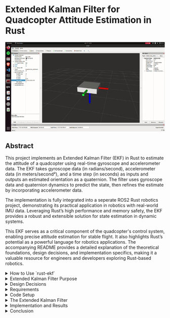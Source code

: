 ﻿# Extended Kalman Filter for Quadcopter Attitude Estimation in Rust

![Quaternion EKF RVIZ2 Demonstration](images/ekf_quat_rviz2_demo.gif)

## Abstract

This project implements an Extended Kalman Filter (EKF) in Rust to estimate the attitude of a quadcopter using real-time gyroscope and accelerometer data. The EKF takes gyroscope data (in radians/second), accelerometer data (in meters/second²), and a time step (in seconds) as inputs and outputs an estimated orientation as a quaternion. The filter uses gyroscope data and quaternion dynamics to predict the state, then refines the estimate by incorporating accelerometer data.

The implementation is fully integrated into a seperate ROS2 Rust robotics project, demonstrating its practical application in robotics with real-world IMU data. Leveraging Rust’s high performance and memory safety, the EKF provides a robust and extensible solution for state estimation in dynamic systems.

This EKF serves as a critical component of the quadcopter's control system, enabling precise attitude estimation for stable flight. It also highlights Rust’s potential as a powerful language for robotics applications. The accompanying README provides a detailed explanation of the theoretical foundations, design decisions, and implementation specifics, making it a valuable resource for engineers and developers exploring Rust-based robotics.

<details>
<summary>How to Use `rust-ekf`</summary>

## How to Use `rust-ekf`

The `rust-ekf` library can be used in your Rust projects to implement an Extended Kalman Filter for state estimation. Follow the steps below to integrate it into your project.

### Adding `rust-ekf` as a Dependency

You can include `rust-ekf` as a dependency in your `Cargo.toml` by referencing the GitHub repository. Add the following lines to your `Cargo.toml`:

	[dependencies]
	rust-ekf = { git = "https://github.com/OrlandoQuintana/rust-ekf" }
This tells Cargo to pull the library directly from the GitHub repository and use it in your project.

----------

### Importing `rust-ekf` into Your Code

To use the library in your Rust code, import the `EKF` struct at the top of your file. 

Example:

	use rust_ekf::EKF;

This makes the `EKF` struct available for use in your code.

----------

### Using the `rust-ekf` Code Locally

If you prefer to clone the `rust-ekf` repository and use it as a local dependency, follow these steps:

1.  Clone the repository to your local machine:

		git clone https://github.com/OrlandoQuintana/rust-ekf.git
2. Place the cloned repository in a desired location on your computer.
3. Add the local path to your `Cargo.toml` dependencies:

		[dependencies]
		rust-ekf = { path = "../path/to/rust-ekf" }
	Replace `../path/to/rust-ekf` with the actual relative path to the `rust-ekf` folder.

### Example Usage in Your Code

Here’s an example of how you might use the `rust-ekf` library:
		
	use rust_ekf::EKF;

	fn main() {
	    // Create a new EKF instance
	    let mut ekf = EKF::new();

	    // Example gyroscope data (roll rate, pitch rate, yaw rate in rad/s)
	    let gyro_data = [0.01, -0.02, 0.03];
        let dt = 0.005; 

	    // Prediction phase
	    ekf.predict(gyro_data, dt);

	    // Example accelerometer data (x, y, z acceleration in m/s^2)
	    let accel_data = [0.0, 9.81, 0.0];

	    // Update phase
	    ekf.update(accel_data);

	    // Get the updated state vector
	    let state = ekf.get_state();
	    println!("Updated State Vector: {:?}", state);
	}

</details>

<details>
<summary>Extended Kalman Filter Purpose</summary>

## Extended Kalman Filter Purpose



Accurate attitude estimation is critical for quadcopter control, requiring sensor fusion due to the strengths and limitations of individual sensors:

-   **Gyroscope**: Measures angular velocity with high precision over short periods. However, it is prone to drift over time due to the absence of a stable reference like gravity, causing accumulated errors in measurements.
    
-   **Accelerometer**: Measures linear acceleration, including the constant effect of gravity, making it an excellent long-term reference for orientation. However, accelerometers are highly sensitive to high-frequency vibrations and rapid movements, making their short-term measurements noisy and unreliable.
    

By combining these sensors, we can achieve robust short-term and long-term attitude estimates:

-   The gyroscope serves as the primary sensor for the prediction phase of the EKF, offering accurate short-term dynamics.
-   The accelerometer provides long-term stability during the update phase, correcting the gyroscope's drift by referencing gravity.

This complementary fusion leverages the strengths of both sensors to produce a more reliable and accurate estimation of the quadcopter's attitude.

</details>


<details>
<summary>Design Decisions</summary>

## Design Decisions

This section outlines the key design decisions made during the implementation of the Extended Kalman Filter (EKF) for quadcopter attitude estimation and provides justifications for each choice.

----------

### 1. Quaternion Estimaton vs. Euler Estimation

Aircraft attitude is often described using Euler angles (roll, pitch, and yaw). Euler angles are intuitive and easy to understand because they provide a 3D representation of the aircraft's orientation in space. However, they come with significant drawbacks that make them less suitable for real-time attitude estimation in dynamic systems like quadcopters. These drawbacks include:

1.  **Gimbal Lock**: A mathematical singularity that occurs when one of the Euler angles reaches ±90° (e.g., pitch = 90°). In this state, the system loses one degree of freedom, making it impossible to represent certain orientations. This can lead to numerical instability and unpredictable behavior in control systems.
2.  **Angle Wrapping**: Euler angles are cyclic, meaning they wrap around at ±180° or 360°. This creates discontinuities that require manual handling, such as unwrapping angles, which complicates algorithms and introduces potential errors.
3.  **Computational Complexity**: Combining multiple rotations using Euler angles requires trigonometric functions (e.g., sine and cosine), which are computationally expensive and can lead to performance bottlenecks in real-time systems.

To address these issues, this EKF implementation uses quaternions for attitude estimation. Quaternions are a four-dimensional representation of orientation made up of a scalar `w` and a vector `[x, y, z]`. These values together form a quaternion, which can be written as `q = w + xi + yj + zk`. Quaternions  offers several advantages including:

1. **No Gimbal Lock**: Quaternions avoid singularities entirely, ensuring smooth and continuous representation of all possible orientations.
2. **No Angle Wrapping**: Quaternions do not suffer from cyclic discontinuities, eliminating the need for angle unwrapping and simplifying algorithms.
3. **Computational Efficiency**: Quaternion operations (e.g. multiplication, interpolation) are computationally efficient and avoid the need for trigonometric functions, making them ideal for real-time systems.
4. **Robustness**: Quaternions provide a more stable and numerically robust representation of orientation, especially in dynamic systems like quadcopters where rapid changes in attitude are common.

By using quaternions, this Extended Kalman Filter (EKF) implementation achieves smoother and more reliable attitude estimation, making it well-suited for real-world robotics applications like quadcopter control.


### 2. Expanded State Vector

Many aircraft attitude estimations using EKF, like the one found in _Small Unmanned Aircraft: Theory and Practice_ by Randall W. Beard and Timothy W. McLain (a key inspiration for this project) include only **roll and pitch Euler angles** in their state vectors. This is because only roll and pitch can be both predicted (using gyroscope data) and updated (using accelerometer data). Yaw, however, cannot be updated by accelerometer data, as it is independent of gravity.

This EKF implementation takes a more comprehensive approach by:

1. **Using Quaternions Instead of Euler Angles**: The state vector includes a full quaternion (`w, x, y, z`) for orientation estimation, avoiding the limitations of Euler angles.
2. **Including Yaw Estimation**: Despite not having a sensor (e.g., magnetometer or GPS) to update yaw directly, the state vector includes a yaw-like estimate as part of the quaternion. This allows for a complete 3D orientation representation and supports future integration of yaw-correcting sensors.
3. **Adding Angular Rates**: The state vector also includes roll, pitch, and yaw rates, enabling more robust and consistent attitude estimation.

The full state vector is defined as: 

-   **w**: The real part of the quaternion
-   **x**: The coefficient of the `i` component.
-   **y**: The coefficient of the `j` component.
-   **z**: The coefficient of the `k` component.
-   **Roll Rate**: Angular velocity around the x-axis.
-   **Pitch Rate**: Angular velocity around the y-axis.
-   **Yaw Rate**: Angular velocity around the z-axis.

This expanded state vector provides a more comprehensive attitude estimation, making it adaptable to more complex systems and future sensor integrations.

----------

#### **Yaw Angle**

-   **Why it's critical**: Yaw is essential for flight control and navigation, as it determines the quadcopter's heading..
-   **Challenges with yaw**: Unlike roll and pitch, yaw is independent of gravity (rotation around the z-axis does not relate to the gravitational force). This makes it impossible to use accelerometer data to correct for drift in yaw estimation.
-   **Current approach**: Yaw estimation is included in the prediction phase of the EKF but excluded from the update phase since no yaw-correcting sensor (e.g., magnetometer, GPS, or vision) is currently used.
-   **Future considerations**: This design supports future expansion when sensors like GPS or a vision system are introduced, enabling yaw correction. So even though yaw is excluded from the update phase of this EKF, it remains in the model to provide an initial prediction and act as a placeholder for other sensor data to perform the update in the future.

----------

#### **Roll, Pitch, and Yaw Rates**

Many EKF implementations exclude angular rates from the state vector, assuming the use of high-quality, pre-filtered sensor data. However, this implementation includes roll, pitch, and yaw rates for the following reasons:

-   **Handling noisy gyro data**: The EKF inherently filters noise via the process noise covariance matrix (Q), making it a robust option for filtering angular rates.
-   **Consistency across the system**: Gyro data is a key input for downstream cascaded PID controllers in the quadcopter's flight system. Including angular rates in the EKF ensures consistency between the estimated attitude and the rates used for control, avoiding potential discrepancies from separate filtering methods.
-   **Drift correction**: Unlike standalone filters (e.g., low-pass filters), the EKF can correct for gyro drift, ensuring long-term accuracy in angular rate estimation.


----------

#### **Angular Accelerations**

The EKf **does not** include angular accelerations (accelerometer data) in the state vector because:

-   **Computational Complexity**: Adding three more states to the state vector would introduce excessive computational complexity, reducing real-time performance.
-   **Downstream Role of Accelerometer Data**: Accelerometer data does not play as critical a role downstream as gyroscope data. It is not directly tied to the attitude estimate used in the PID controller.
-   **Pre-filtering**: Accelerometer data is noisy and sensitive to vibrations, but it can be adequately filtered outside of the EKF using a low-pass Butterworth filter. Unlike gyroscope data, accelerometer data does not suffer from drift over time, making external filtering sufficient.

----------

### 3. Programming Language: Rust

The decision to implement the EKF in Rust is driven by several factors:

-   **Performance and safety**: Rust provides high performance comparable to C++ while ensuring memory safety.
-   **Adoption in robotics**: Rust is increasingly used in robotics and embedded systems due to its modern features and ecosystem.
-   **Limited Rust EKF resources**: By creating a well-documented EKF implementation, this project contributes to the growing Rust robotics community, offering a reusable, open-source solution.

----------

### 4. Modularity and Expandability

The EKF implementation has been designed with modularity and future expandability in mind:

-   **Modularity**: Key matrices (state vector, covariance matrix, Q, and R) are defined in the EKF struct and initialized at creation, making the implementation easy to extend.
-   **Expandability**: The design anticipates adding more sensors (e.g., GPS, vision) to improve yaw correction and overall attitude estimation accuracy.

</details>

<details>
<summary>Requirements</summary>
----------

### Technical Requirements

1.  **Rust Installation**  
    Rust must be installed on your computer. Follow the official Rust installation guide.
    
2.  **IMU Data**
    
    -   **Units**:
        -   Gyroscope data must be in **rad/s** for all three axes (roll, pitch, yaw).
        -   Accelerometer data must be in **m/s²** for all three axes.
    -   **Orientation**:  
        Ensure your IMU data is oriented according to the **standard EKF frame of reference**:
        -   x: Positive in the north direction.
        -   y: Positive in the east direction.
        -   z: Positive in the down direction.
    -   **Unit Conversion**:  
        Most IMU sensors output raw data that needs to be converted to the required units. Ensure proper scaling and calibration are applied to get consistent measurements in rad/s and m/s².
3.  **Orientation Visualization**  
    The expected orientation for IMU data in an EKF can be seen in the image below:  
    _![Expected IMU orientation for EKF](images/ekf_imu_orientation.jpeg)
    
4.  **Non-Standard IMU Orientation**  
    If your IMU orientation differs from the standard EKF frame, you must adjust your data to match.
    
    -   Example: For my application, I used an **ICM-20948 IMU**, which has a non-standard orientation:
        -   y: Positive in the north direction.
        -   x: Positive in the east direction.
        -   z: Positive in the up direction.
    -   Correction applied:
        -   Flip x and y data.
        -   Multiply z data by −1.
    
    A visualization of the ICM-20948 IMU orientation is shown below:  
    _![ICM-20948 IMU Orientation](images/icm20948_orientation.jpeg)
    

----------

### Practical Requirements

1.  **System Modeling**  
    The EKF estimates a system's state by combining:
    
    -   **Measurement Data**: Obtained from sensors such as gyroscopes and accelerometers.
    -   **Kinematic and Dynamic Models**: Mathematically describe the motion and forces acting on the system.
2.  **Understanding Your System**  
    To apply an EKF to your specific system:
    
    -   You must derive the **dynamic model** and **measurement model** for your system.
    -   Partial derivatives (Jacobians) of these models with respect to the state vector components must be calculated.
    -   This requires a solid understanding of your system's physics and kinematics.
3.  **EKF-Specific Models in This Implementation**
    
    -   **Dynamic Model, Measurement Model, Dynamic Jacobians, and Measurement Jacobians**:
        -   Derived from the book _"Small Unmanned Aircraft: Theory and Practice"_ by Randall W. Beard and Timothy W. McLain.
        -   Modified to use quaternion estimation and fit the expanded state vector used in this EKF for quadcopter attitude estimation.
    -   These models are discussed in further detail later in this document.
4.  **General Applicability**  
    While this EKF is specifically designed for quadcopter attitude estimation, the principles and structure can be adapted to other systems. However, dynamic and measurement models, along with their respective Jacobians, must be developed for each unique system.

</details>

<details>
<summary>Code Setup</summary>

## Code Setup

### Importing the `nalgebra` Crate

[`nalgebra`](https://nalgebra.org/) is a powerful Rust crate (library) for performing linear algebra operations. It provides essential traits and methods for working with matrices and vectors, which are critical for implementing the matrix math required by an EKF. To use it, add `nalgebra` as a dependency in your project's `Cargo.toml` file.

The following line imports the specific types we'll be using:

	use nalgebra::{Matrix, Matrix4, Const, Vector3};

Because of the "odd" size of our state vector (size 7) we must create custom Vector/Martrix types using built in nalgebra methods. This is done here:

    type Vector7 = Matrix<f64, Const<7>, Const<1>, nalgebra::ArrayStorage<f64, 7, 1>>;
    type Matrix7 = Matrix<f64, Const<7>, Const<7>, nalgebra::ArrayStorage<f64, 7, 7>>;
    type Matrix3 = Matrix<f64, Const<3>, Const<3>, nalgebra::ArrayStorage<f64, 3, 3>>;
    type Matrix3x7 = Matrix<f64, Const<3>, Const<7>, nalgebra::ArrayStorage<f64, 3, 7>>;
    type Vector4 = Matrix<f64, Const<4>, Const<1>, nalgebra::ArrayStorage<f64, 4, 1>>;

These types simplify the process of defining and manipulating matrices and vectors in our EKF implementation.


### Declare constants

	pub const GRAVITY: f64 = 9.81; // Gravitational constant (m/s^2)
In Rust, constants are defined using the `const` keyword. They must have an explicitly declared type (`f64` in this case) and are evaluated at compile time, making them immutable.

Rust's privacy model makes all items private by default. To make the `GRAVITY` constant accessible outside of this module, we use the `pub` keyword, which designates it as public.

### Creating the EKF Struct

Rust does not follow a traditional object-oriented paradigm because it lacks inheritance and runtime polymorphism. However, it supports struct-based programming, which allows grouping related data fields into a single logical unit. For our EKF, we define a struct as follows:

	// EKF Struct
    pub struct EKF {
        pub state: Vector7,                 // State vector: [q0, q1, q2, q3, ωx, ωy, ωz]
        pub covariance: Matrix7,            // Covariance matrix P
        pub process_noise: Matrix7,         // Process noise Q
        pub measurement_noise: Matrix3,     // Measurement noise R
    }

This struct encapsulates the key components required for the EKF:

-   **State Vector (`state`)**: Tracks the system's state, including the quaternion and angular rates.
-   **Covariance Matrix (`covariance`)**: Represents the uncertainty of the state estimate.
-   **Process Noise (`process_noise`)**: A matrix representing system noise (Q), tuned for the specific dynamics of the system.
-   **Measurement Noise (`measurement_noise`)**: A matrix representing sensor noise (R), also tuned experimentally.

Key points about Rust structs:

-   Fields within the struct must be explicitly typed.
-   Fields are private by default but can be made public by prefixing them with the `pub` keyword, as seen here.
-   By using the `nalgebra` crate, the matrices and vectors in the struct are represented using optimized data structures for linear algebra.

This struct serves as the foundation for our EKF, holding all the necessary data and configuration for both the **predict** and **update** phases.


### Create a New EKF Instance

In Rust, an instance of a struct is created using an implementation block (`impl`). This allows us to define methods associated with the struct, such as constructors, functions, and utilities. The `new` function is a commonly used convention for constructing a new instance of the struct. When we create a new instance of the EKF struct we need to initialize the initial state vector, the covariance matrix, and the noise matrices Q and R.

The aircraft whose attitude we are estimating may not always be in the same orientation at startup, meaning we need to calculate the attitude as closely as we can to give the EKF a good initial state. If we were to just give the EKF an arbitrary staring point like an identity quaternion (`(1, 0, 0, 0)') it would technically eventually correct itself to the true orientation using the accelerometer's representation of gravitational acceleration, but there will be an inevitable delay in this correction.

An industry standard approach is to calculate a rough estimate of the orientation at startup using the acceleromater data and then allowing the EKF to take over from a more accurate initial state. We do that inside of the `new` function here:

    impl EKF {
        /// Create a new EKF instance, passing accelerometer data to calculate the initial quaternion (avoids using 0's for initial orientation)
        pub fn new(accel_data: Option<[f64; 3]>) -> Self {
            let (q0, q1, q2, q3) = if let Some(accel_data) = accel_data {
                // Normalize accelerometer vector
                let norm = (accel_data[0].powi(2) + accel_data[1].powi(2) + accel_data[2].powi(2)).sqrt();
                let ax = accel_data[0] / norm;
                let ay = accel_data[1] / norm;
                let az = -accel_data[2] / norm;
        
                // Calculate quaternion from accelerometer data
                let q0 = (1.0 + az).sqrt() / 2.0;
                let q1 = -ay / (2.0 * q0);
                let q2 = ax / (2.0 * q0);
                let q3: f64 = 0.0; // Yaw is zero since accelerometer data cannot calulcate yaw angles

                // Normalize the quaternion
                let norm = (q0.powi(2) + q1.powi(2) + q2.powi(2) + q3.powi(2)).sqrt();
                let q0 = q0 / norm;
                let q1 = q1 / norm;
                let q2 = q2 / norm;
                let q3 = q3 / norm;
                

                (q0, q1, q2, q3)
            } else {
                // Default to identity quaternion
                (1.0, 0.0, 0.0, 0.0)
            };
        
The EKF struct also calls for the noise matrices Q and R. These matrices are static, meaning they do not change with each iteration of the EKF. We must initialize them at the creation of the EKF instance, and we do so in a way that makes experimantel tuning easier:

        // Initialize process and measurement noise matrices
        let mut process_noise = Matrix7::zeros();
        process_noise[(0, 0)] = 1e-7; // q0
        process_noise[(1, 1)] = 1e-7; // q1
        process_noise[(2, 2)] = 1e-7; // q2
        process_noise[(3, 3)] = 1e-7; // q3
        process_noise[(4, 4)] = 1e-5; // ωx
        process_noise[(5, 5)] = 1e-5; // ωy
        process_noise[(6, 6)] = 1e-5; // ωz
        
        let mut measurement_noise = Matrix3::zeros();
        measurement_noise[(0, 0)] = 1e-1; // accel x
        measurement_noise[(1, 1)] = 1e-1; // accel y
        measurement_noise[(2, 2)] = 1e-1; // accel z 

Those indices of each matrix are explicitly set because they will be tuned experimentally. Users should run the EKF, observe the behavior of the estimate, and adjust these values accordingly.

Now we can return the EKF instance:

        EKF {
            state: {
                let mut state = Vector7::zeros();
                state[0] = q0;
                state[1] = q1;
                state[2] = q2;
                state[3] = q3;
                state[4] = 0.0; // ωx
                state[5] = 0.0; // ωy
                state[6] = 0.0; // ωz
                state
            },
            covariance: Matrix7::identity() * 1.0, // Initial state covariance
            process_noise,
            measurement_noise,
        }
    }


----------

#### Initialization Details

1.  **State Vector (`state`)**:  
    The state vector is initialized as using a quaternion determined by accelerometer data. This vector represents the initial "assumed" state of the system. The state vector is dynamic, meaning it will be updated in every iteration of the EKF to reflect the estimated system state.
    
2.  **Covariance Matrix (`covariance`)**:  
    The covariance matrix is initialized as an identity matrix, scaled by a magnitude of `1.0`. This represents initial uncertainty in the state estimation. Like the state vector, the covariance matrix is dynamic and evolves with each EKF iteration based on the prediction and update steps. 1.0 is an arbitrary uncertainty.
    
3.  **Process Noise Matrix (`process_noise`)**:  
    The process noise matrix (`Q`) accounts for uncertainty or errors in the system dynamics model. It is initialized as an identity matrix with indices scaled by some experimentallu tuned values. It remains static during EKF iterations.
    
4.  **Measurement Noise Matrix (`measurement_noise`)**:  
    The measurement noise matrix (`R`) accounts for noise or errors in the sensor data. It is initialized as an identity matrix with indices scaled by some experimentallu tuned values. Like `Q`, it remains static during EKF iterations.


The `new` method ensures that all fields of the EKF struct are properly initialized with starting values. This approach centralizes the initialization logic, ensuring consistency and reducing errors when creating new EKF instances. It also makes the EKF flexible for modifications, such as tuning the noise matrices (`Q` and `R`).

This constructor reflects Rust's strong emphasis on safety and correctness by requiring explicit initialization for all fields, ensuring the EKF starts with well-defined values.  

</details>

<details>
<summary>The Extended Kalman Filter</summary>


# The Extended Kalman Filter

The Extended Kalman Filter (EKF) consists of two main phases: the **Prediction Phase** and the **Update Phase**. Each phase plays a critical role in estimating the state of the system (in this case, the quadcopter's attitude) by combining dynamic modeling and sensor measurements. Below is a high-level outline of the steps in each phase. Subsequent sections will provide detailed explanations of these steps, including both the theoretical basis and practical implementation in Rust.

----------

### **Prediction Phase**

The **Prediction Phase** uses the system's dynamics to estimate the next state of the system and the associated uncertainty. This phase is driven by the dynamic model of the system.

1.  **Compute the Dynamic Model, f(x, u):**  
    Use the system's dynamics to calculate how the state evolves over time, based on the previous state and control inputs (if any). This accounts for how the quadcopter's attitude changes based on gyroscope readings.
    
2.  **Update the State Vector:**  
    Use the computed dynamic model to update the state vector, which represents the system's estimated attitude and angular rates.
    
3.  **Calculate the Dynamics Jacobian:**  
    Derive the partial derivatives of the dynamic model with respect to the state vector to compute the dynamics Jacobian matrix, which captures how small changes in the state affect the dynamics.
    
4.  **Update the Covariance Matrix:**  
    Use the dynamics Jacobian and the process noise matrix (Q) to update the covariance matrix, which represents the uncertainty in the state estimation.
    

----------

### **Update Phase**

The **Update Phase** incorporates sensor measurements (in this case, accelerometer data) to correct the predicted state and reduce uncertainty. This phase ensures long-term accuracy by counteracting drift in the gyroscope's estimates.

1.  **Compute the Measurement Model, h(x, u):**  
    Use the measurement model to predict what the sensor measurements should be based on the current state estimate.
2.  **Compute the Innovation:**  
    Calculate the difference between the actual sensor measurements and the predicted measurements from the measurement model. This difference (called the innovation) indicates how much correction is needed.
    
3.  **Compute the Measurement Jacobian:**  
    Derive the partial derivatives of the measurement model with respect to the state vector to compute the measurement Jacobian matrix, which captures how the state affects the sensor measurements.
    
4.  **Compute the Innovation Covariance:**  
    Use the measurement Jacobian, covariance matrix, and measurement noise matrix R to compute the innovation covariance, which represents the uncertainty in the innovation.
    
5.  **Compute the Kalman Gain, K:**  
    Calculate the Kalman Gain, which balances the trust between the predicted state and the sensor measurements when updating the state.
    
6.  **Update the State Vector:**  
    Use the Kalman Gain and the innovation to update the state vector, correcting the predicted state using the sensor measurements.
    
7.  **Update the Covariance Matrix:**  
    Use the Kalman Gain and the measurement Jacobian to update the covariance matrix, reducing uncertainty in the corrected state estimate.
    

----------

This structure outlines the logical flow of the EKF and highlights the roles of the dynamic and measurement models, as well as the iterative process of combining predictions with sensor corrections. Each step ensures that the system state estimate is as accurate as possible while accounting for uncertainty in both the system's dynamics and the sensor data.

<details>
<summary>Prediction Phase</summary>

## Prediction Phase

The **Prediction Phase** estimates the system's next state based on the current state and the system's dynamics. In our implementation, this entire phase is encapsulated in the `predict` method. This method computes the dynamic model, updates the state vector, and calculates the dynamics Jacobian and covariance matrix.

### Declaring the Predict Method

We start by creating the `predict` method and declaring it as public using `pub fn`. The method takes 2 arguments `gyro`, which is an array of size 3 (`[f64; 3]`) containing gyroscope data for the x, y, and z axes in units of rad/s (angular velocities) and `dt` which is the timestep in seconds. The time step can be constant if you can guarantee that the system is operating at a constant frequency. For real-world systems it is common to calculate the exact time step during each iteration to ensure the EKF is using the true time step and not an assumed timestep. 

    pub fn predict(&mut self, gyro: [f64; 3], dt: f64) {


----------

### Compute the Dynamic Model: f(x, u)

The dynamic model, f(x,u), describes how the state evolves over time based on the system's dynamics. In the case of the quadcopter, it predicts the quaternion using gyroscope data and the previously estimated quaternion. This nonlinear propagation model ensures that the state vector reflects realistic dynamics.

#### Dynamic Model Equations

The dynamic model uses the following equations for quaternion estimation:

![Quaternion EKF Dynamic Model](images/ekf_quat_dyn_mod.png)

The quaternion is integrated over time using the gyroscope data, normalized to ensure it remains a valid unit quaternion.

#### Code Implementation

The Rust implementation of the dynamic model is as follows:

        let omega = Vector3::new(gyro[0], gyro[1], gyro[2]); // gyro data vector
    
        // Extract current quaternion
        let q = Vector4::new(self.state[0], self.state[1], self.state[2], self.state[3]);
    
        // Compute quaternion derivative: q_dot = 0.5 * Ω(q) * q
        let omega_matrix = Self::omega_matrix(omega);
        let q_dot = 0.5 * omega_matrix * q;
        
        // Integrate quaternion
        let q_new = q + q_dot * dt;
    
        // Normalize quaternion to ensure quaternion remains unit quaternion
        // and set the first 4 indexes (quaternion values) to the integrated and normalized
        // values, q_new
        let norm = q_new.norm();
        if norm > 0.0 {
            let q_new = q_new / norm;
            self.state[0] = q_new[0];
            self.state[1] = q_new[1];
            self.state[2] = q_new[2];
            self.state[3] = q_new[3];
        }

        // Update angular velocity in state vector with the gyro measurements
        self.state[4] = gyro[0];
        self.state[5] = gyro[1];
        self.state[6] = gyro[2]; 
#### Explanation of the Code

1.  **omega**: Gyro data vector using angular velocities around each axis
2.  **q**: The current quaternion, extracted from the state vector.
3.  **Normalization**: Quaternions must always be normallized to account for small accumulating errors.
4.  **State Vector Update**: The state vector is updated with the predicted quaternion and the most recent gyroscope data.

This step computes the dynamic evolution of the state vector using only gyroscope data and the dynamic model. In subsequent steps, this model's output will be used to update the state vector and the covariance matrix. Each component of the state vector is updated iteratively during this step based on the dynamic model.

----------

### Compute the Dynamic Jacobian

The **Dynamic Jacobian** (∂f/∂x​) is a first-order linear approximation that quantifies how the state vector components influence each other in a nonlinear dynamic system. It is a matrix of partial derivatives, where each element represents the sensitivity of one state variable's rate of change to changes in another state variable.

#### The Jacobian Matrix

For a state vector of size `n`, the Jacobian is an `n×n`  matrix. Each row contains the partial derivatives of the time derivative of one state variable with respect to all components of the state vector.

To calculate our Dynamic Jacobian Matrix we use a custom method called `compute_f_jacobian` which receives gyroscope data and timestep, `dt` as input and returns an `nxn` jacobian matrix.

        // Compute dynamic Jacobian (∂f/∂x) using custom compute_f_jacobian method
        let f_jacobian = self.compute_f_jacobian(gyro, dt);

        .
        .
        .


`compute_f_jacobian` method:

    /// Compute the dynamic Jacobian (∂f/∂x)
    fn compute_f_jacobian(&self, gyro: [f64; 3], dt: f64) -> Matrix7 {
        let p = gyro[0];
        let q = gyro[1];
        let r = gyro[2];

        let mut f = Matrix7::identity();
        f[(0, 1)] = -p * dt;
        f[(0, 2)] = -q * dt;
        f[(0, 3)] = -r * dt;
        f[(1, 0)] = p * dt;
        f[(1, 2)] = r * dt;
        f[(1, 3)] = -q * dt;
        f[(2, 0)] = q * dt;
        f[(2, 1)] = -r * dt;
        f[(2, 3)] = p * dt;
        f[(3, 0)] = r * dt;
        f[(3, 1)] = q * dt;
        f[(3, 2)] = -p * dt;
        f
    }    


### Update the Covariance Matrix

The final step in the **Prediction Phase** is updating the **Covariance Matrix**, which represents the uncertainty in the state estimate. This step accounts for how the system dynamics and process noise contribute to the uncertainty. The mathematical equation for this update is:

![Covariance Matrix Equation](images/cov_mtx.png)

where:

-   P: The covariance matrix, which was initialized as an identity matrix with some magnitude during the EKF initialization.
-   T<sub>out</sub>/N: The time step (dt).
-   A: The Jacobian matrix of the dynamics, (sometimes F is used) calculated earlier in the **Compute the Dynamic Jacobian** step.
-   Q: The process noise matrix, initialized during the EKF instance creation (`impl` code block). Remember that **the process noise matrix Q must be tuned experimentally** to appropriately reflect the noise in the system dynamics.

----------

#### Explanation

-   **Jacobian Matrix (A/F):** This captures how the state evolves dynamically. It propagates the uncertainty through the dynamics model f(x,u).
-   **Process Noise (Q):** Represents the uncertainty due to external or unmodeled influences on the dynamics. Since we don't have a perfect model of the quadcopter's dynamics, this matrix accounts for those inaccuracies.
-   **Time Step (dt):** Scales the entire update process to account for the rate at which the system evolves over time.

The updated covariance matrix quantifies the propagated uncertainty in the state estimate after considering how the dynamics model evolves the state.

----------

#### Code Implementation

The corresponding Rust code for updating the covariance matrix is:

        // Predict covariance using: P' = FPFᵀ + Q
        self.covariance = f_jacobian * self.covariance * f_jacobian.transpose() + self.process_noise;

1.  **Matrix Operations**:
    
    -   FPFᵀ: The covariance matrix is transformed by the Jacobian matrix (F) to propagate the uncertainty through the dynamics.
    -   Q: The process noise matrix is added to account for system noise.
    -   dt: The time step scales the entire expression.
2.  **Initialization**:
    
    -   For the first iteration, the covariance matrix P is initialized to an identity matrix scaled by 1.0.
3.  **Dynamic Update**:
    
    -   With each iteration, the covariance matrix P is updated to reflect the propagated uncertainty based on the current state, dynamics, and noise.

----------

#### Key Notes

-   **Importance of Tuning Q:** The values in the process noise matrix Q are critical to achieving good performance in the EKF. If Q is too small, the filter will overly trust the dynamics model, potentially failing to account for unmodeled behaviors. If Q is too large, the filter will become overly cautious, slowing down convergence.
-   This step ensures that the EKF properly captures the propagated uncertainty after predicting the next state.

</details>

<details>
<summary>Update Phase</summary>

## Update Phase

The **Update Phase** refines the predicted state estimate by incorporating actual sensor readings. This is where the EKF "corrects" its prediction from the **Prediction Phase** by comparing predicted measurements (from the measurement model h(x,u)) with actual measurements (from the accelerometer).

We encapsulate this entire phase in the `update` method.

At this point in the EKF, the **state vector** and **covariance matrix** have already been predicted using gyroscope data and the dynamics model. The **Update Phase** uses accelerometer measurements to further refine the state.

----------

### Compute the Measurement Model: h(x,u)

The **Measurement Model** serves a role similar to the **Dynamics Model, f(x,u)** in the prediction phase. However, instead of predicting the state evolution, the measurement model maps the current state vector to the expected sensor measurements. It defines the relationship between the state components (e.g., the quaternion) and sensor readings (e.g., accelerometer outputs).

-   The measurement model h(x,u) predicts what the sensors **should** measure, given the current state and system dynamics.
-   This is done by transforming the gravitational vector into the body frame using the rotation matrix derived from the quaternion.
-   By comparing this prediction with the actual sensor readings, the EKF identifies and corrects discrepancies, improving the state estimate.

For this EKF, the measurement model relates the **state vector** to the expected accelerometer readings. The measurement model is as follows:

![Quaternion EKF Measurement Model](images/ekf_quat_meas_mod.png)


#### Explanation of Components:

1.  **Gravitational Vector (g)**: The gravitational vector represents the direction and magnitude of gravity in the world frame (also called the inertial frame or global frame).
2.  **Quaternion (q)**: The quaternion `q=[w,x,y,z]` represents the orientation of the body (quadcopter) relative to the world frame. It encodes the rotation needed to transform vectors from the world frame to the body frame.
3.  **Rotation Matrix (R)**: The rotation matrix `R` is a 3x3 matrix that transforms vectors from the world frame to the body frame. It is derived directly from the quaternion `q`.
4. **Transpose of the  Rotation Matrix**: The transpose of the rotation matrix transforms vectors from the body frame back to the world frame. Since the accelerometer measures gravity in the body frame, we use the transpose of the rotation matrix to transform the gravitational vector from the world frame to the body frame.

----------


#### Code Implementation

The code implementation for the measurement model is below:

    pub fn update(&mut self, accel: [f64; 3]) {
            // Extract quaternion from the state that was estimated with dynamics + gyro data in the predict phase
            let mut q = Vector4::new(self.state[0], self.state[1], self.state[2], self.state[3]);
        
            // Compute expected accelerometer measurement using the rotation matrix (calculated from quaternion) 
            // and gravitational matrix: h(x) = R^T * g
            let gravity = Vector3::new(0.0, 0.0, -GRAVITY);
            let r_transpose = Self::quaternion_to_rotation_matrix(q).transpose();
            let accel_expected = r_transpose * gravity;

`quaternion_to_rotation_matrix` method:

    /// Convert quaternion to rotation matrix
    fn quaternion_to_rotation_matrix(q: Vector4) -> Matrix3 {
        let q0 = q[0];
        let q1 = q[1];
        let q2 = q[2];
        let q3 = q[3];

        Matrix3::new(
            1.0 - 1.0 * (q2 * q2 + q3 * q3),
            2.0 * (q1 * q2 - q0 * q3),
            2.0 * (q1 * q3 + q0 * q2),
            2.0 * (q1 * q2 + q0 * q3),
            1.0 - 1.0 * (q1 * q1 + q3 * q3),
            2.0 * (q2 * q3 - q0 * q1),
            2.0 * (q1 * q3 - q0 * q2),
            2.0 * (q2 * q3 + q0 * q1),
            1.0 - 1.0 * (q1 * q1 + q2 * q2),
        )
    }

The measurement model uses the rotation matrix derived from the quaternion to transform the gravitational vector into the body frame. This provides the expected accelerometer measurement, which is compared to the actual accelerometer reading to update the state estimate in the EKF. This approach ensures that the estimated orientation aligns with the observed sensor data.

### Compute Innovation

The **Innovation** represents the difference between the actual measurement from sensors (z) and the predicted measurement (h(x,u)), based on the current state estimate. It quantifies the discrepancy between what the sensors measure and what the EKF predicts. Mathematically, this is expressed as: $y = z - h(x, u)$

where:

-   y: Innovation.
-   z: Actual sensor measurements.
-   h(x,u): Predicted sensor measurements from the **Measurement Model**.

----------

#### Purpose of Innovation

The innovation is a crucial component in the **Update Phase**:

1.  **Small Innovation**: Indicates the prediction closely matches the actual measurement. In this case, the Kalman gain adjusts the state estimate minimally.
2.  **Large Innovation**: Suggests the prediction is significantly different from the actual measurement, requiring the Kalman gain to heavily adjust the state estimate.

The innovation directly influences the Kalman gain (K) and therefore determines how much weight the EKF assigns to the actual sensor measurements compared to the predicted state.

----------

#### Code Implementation

Below is the implementation of the innovation calculation in Rust:

        // Compute the innovation: y = z - h(x)
        let z = Vector3::new(accel[0], accel[1], accel[2]); // Measured accelerometer data
        let innovation = z - accel_expected;

### Compute the Measurement Jacobian

The **Measurement Jacobian (∂h∂x​)** is a 3×7 matrix that maps changes in the state vector to changes in the predicted accelerometer readings. Its components are derived from the quaternion-to-rotation matrix conversion and gravitational influence.

#### Purpose of the Measurement Jacobian

The Jacobian is crucial for:

1.  **Calculating the Kalman Gain**: Determines how much weight to assign to the actual measurement versus the predicted state during the update phase.
2.  **Propagating Measurement Information**: Helps incorporate sensor data to correct the state estimate and reduce uncertainty.

----------

#### Code Implementation

Below is the Rust implementation of the 3×7 Measurement Jacobian.

        // Compute measurement Jacobian (∂h/∂x) using the custom compute_h_jacobian method
        let h_jacobian = self.compute_h_jacobian(q);


`compute_h_jacobian` method:

    /// Compute the measurement Jacobian (∂h/∂x)
    fn compute_h_jacobian(&self, q: Vector4) -> Matrix3x7 {
        let q0 = q[0];
        let q1 = q[1];
        let q2 = q[2];
        let q3 = q[3];

        let mut h = Matrix3x7::zeros();
        h[(0, 0)] = 2.0 * (-GRAVITY * q2);
        h[(0, 1)] = 2.0 * (GRAVITY * q3);
        h[(0, 2)] = 2.0 * (-GRAVITY * q0);
        h[(0, 3)] = 2.0 * (GRAVITY * q1);
        h[(1, 0)] = 2.0 * (GRAVITY * q1);
        h[(1, 1)] = 2.0 * (GRAVITY * q0);
        h[(1, 2)] = 2.0 * (GRAVITY * q3);
        h[(1, 3)] = 2.0 * (GRAVITY * q2);
        h[(2, 0)] = 2.0 * (GRAVITY * q0);
        h[(2, 1)] = 2.0 * (-GRAVITY * q1);
        h[(2, 2)] = 2.0 * (-GRAVITY * q2);
        h[(2, 3)] = 2.0 * (-GRAVITY * q3);
        h
    }


### Compute the Innovation Covariance

The **Innovation Covariance** (S) quantifies the uncertainty in the innovation (y) by accounting for both:

1.  **Prediction Phase Uncertainty**: Captured by the covariance matrix P, which reflects how uncertain the state prediction is.
2.  **Measurement Noise**: Captured by the noise covariance matrix R, which represents the inherent noise in the sensor measurements.

#### Purpose of the Innovation Covariance

The innovation covariance ensures the update phase incorporates measurement data in a statistically optimal way based on relative uncertainties:

-   **Higher S**: Indicates more uncertainty in the measurement prediction. In this case, the Kalman Gain (K) will rely more heavily on the prediction and less on the measurement.
-   **Lower S**: Indicates higher confidence in the measurement prediction. The Kalman Gain will give greater weight to the measurement data.

This mechanism balances prediction and measurement contributions, ensuring robust state estimation even in the presence of noisy data.

----------

#### Mathematical Representation

The Innovation Covariance is defined as: $S = H_i P H_i^\top + R_i$

where:

-   H<sub>i</sub>: Measurement Jacobian matrix, representing the sensitivity of the predicted sensor outputs to changes in the state vector.
-   P: Covariance matrix from the prediction phase.
-   R<sub>i</sub>: Measurement noise covariance matrix, initialized as a 3×3 identity matrix scaled by 0.2 when the EKF instance was created. **This matrix must be tuned experimentally.**

----------

#### Code Implementation

Below is the Rust implementation of computing the Innovation Covariance:

        // Compute innovation covariance: S = HPHᵀ + R
        let s = h_jacobian * self.covariance * h_jacobian.transpose() + self.measurement_noise;
    
#### Key Points:

-   The innovation covariance S directly impacts the Kalman Gain (K) calculation, which determines how much the state estimate should be adjusted in the update phase.
-   The R matrix reflects the sensor's reliability and must be experimentally tuned to achieve an optimal balance between prediction and measurement data.

This step ensures the EKF systematically handles uncertainties, enabling accurate and reliable state estimation.


### Compute the Kalman Gain, K

The **Kalman Gain** (K) is one of the most critical components of the Extended Kalman Filter. It optimally determines how much weight to assign to the measurement versus the prediction when updating the state estimate.

#### Purpose of the Kalman Gain

K ensures the EKF dynamically balances the relative trust between:

1.  **State Prediction**: The estimate based on the model dynamics from the prediction phase.
2.  **Sensor Measurement**: The actual measurement from the sensors in the update phase.

#### Key Insights:

-   If the **measurement uncertainty R** is **low** (indicating a highly accurate sensor), K gives more weight to the measurement.
-   If the **state prediction uncertainty P** is **low** (indicating a high-confidence model prediction), K gives more weight to the prediction.
-   A **high K** means more trust in the measurement.
-   A **low K** means more trust in the prediction.

The Kalman Gain enables the EKF to adapt dynamically in real-time to changing uncertainties in the system and sensor measurements.

----------

#### Mathematical Representation

The Kalman Gain is calculated as: $K = P H_i^\top S^{-1}$

where:

-   P: Covariance matrix from the prediction phase, representing the prediction uncertainty.
-   H<sub>i</sub>: Measurement Jacobian matrix, capturing how the state affects the measurement outputs.
-   S: Innovation covariance, quantifying the combined uncertainty of the prediction and the measurement.

----------

#### Practical Implications of K

1.  **Dynamic Balancing**: Since K is recalculated at every iteration, the EKF continuously adjusts the balance between prediction and measurement.
2.  **Optimal Fusion**: K ensures that the state update is performed in a statistically optimal way, leveraging both the system model and sensor data.
3.  **Error Reduction**: The influence of K minimizes the overall error in the state estimation.

----------

#### Code Implementation

Below is the Rust implementation of the Kalman Gain:	
		  
        // Compute Kalman gain: K = P Hᵀ S⁻¹
        let k = self.covariance * h_jacobian.transpose() * s.try_inverse().unwrap();

The Kalman Gain serves as the bridge between prediction and measurement, dynamically adjusting the system's state estimate and ensuring robust performance in a noisy environment. It reflects the adaptability and power of the EKF.


### Update the State Vector

In this step, the EKF **refines its estimate of the system state** by incorporating the sensor measurements (via the innovation) and the predicted state (via the Kalman Gain). This is the step where the “update” of the **update phase** happens.

#### Mathematical Representation:

The updated state vector is defined as: $\hat{x} = \hat{x} + K \cdot \left( y - h(\hat{x}, u) \right)$

where:

-   $\hat{x}$: Current state vector estimate (from the prediction phase).
-   K: Kalman Gain, computed earlier.
-   y: Innovation (difference between actual and predicted measurements).

The Kalman Gain (K) dynamically determines the influence of the measurement versus the prediction, and the Innovation (y) quantifies the difference between actual sensor data and predicted measurements. Together, they refine the state estimate to optimally fuse prediction and measurement.

#### Output:

In our implementation, the output of this step is the **updated state vector**, which includes:

-   **w**: The real part of the quaternion
-   **x**: The coefficient of the `i` component.
-   **y**: The coefficient of the `j` component.
-   **z**: The coefficient of the `k` component.
-   **Roll Rate**: Angular velocity around the x-axis.
-   **Pitch Rate**: Angular velocity around the y-axis.
-   **Yaw Rate**: Angular velocity around the z-axis.

----------

#### Code Implementation:

Below is the Rust implementation of updating the state vector:

        // Update state vector with new quaterion
        self.state += k * innovation;


### Update the Covariance Matrix

This is the **final step** in the Extended Kalman Filter, where the covariance matrix P is updated to reflect the reduced uncertainty after incorporating the measurement update.

#### Purpose:

The covariance matrix P quantifies the uncertainty in the state estimate. By incorporating the measurement update, the EKF reduces the uncertainty in the state estimate, which is reflected in the updated covariance matrix.

----------

#### Mathematical Representation:

The updated covariance matrix is defined as: $P = (I - K H) P$

where:

-   I: Identity matrix of the same size as the covariance matrix.
-   K: Kalman Gain.
-   H: Measurement Jacobian matrix.
-   P: Covariance matrix from the prediction phase.

This equation ensures that:

1.  The uncertainty decreases after incorporating the measurement.
2.  The covariance matrix prepares the EKF for the next prediction and update cycle.

----------

#### Code Implementation:

Below is the Rust implementation of updating the covariance matrix:

        // Update covariance: P = (I - KH)P
        let i = Matrix7::identity();
        self.covariance = (i - k * h_jacobian) * self.covariance;
    
#### Output:

The updated covariance matrix P now reflects the reduced uncertainty in the state estimate and prepares the EKF for the next prediction and update cycle.

----------

### Normalize the Quaternion

Quaternions must always be normalzied to avoid accumulating errors. It is done here at the end of the update phase just as was done at the end of the predict phase.

        let norm = q.norm();
        if norm > 0.0 {
            q = q / norm;
        }
    
        self.state[0] = q[0] / norm;
        self.state[1] = q[1] / norm;
        self.state[2] = q[2] / norm;
        self.state[3] = q[3] / norm;
        
    }

These steps complete the **update phase** of the Extended Kalman Filter. With the **prediction phase** and **update phase** combined, the EKF is now ready to iterate and continuously refine its state estimate in real-time.

</details>


</details>

<details>
<summary>Implementation and Results</summary>

----------

# Implementation and Results

The `rust-ekf` Quaternion-based Extended Kalman Filter attitude estimation was implemented in a ROS2-based quadcopter project using a raspberry pi and ICM-20948 IMU. 

A ROS2 node was written in Rust to subscribe to raw IMU data from an ICM-20948, process the data with the EKF's `predict` and `update` methods, and publish the resulting quaternion to a new ROS2 topic.

ROS2's visualization tool RViz2 was used to vizualise the attitude estimate in real time. This real-time visualization aided in tuning the Q and R matrices of the EKF to attain stable estimation that avoids gyroscope drift and quickly responds to motion. 

See the visualization below:

![Quaternion EKF RVIZ2 Demonstration](images/ekf_quat_rviz2_demo.gif)

----------

</details>

<details>
<summary>Conclusion</summary>

# Conclusion


The implementation of this Extended Kalman Filter (EKF) for quadcopter attitude estimation combines theoretical foundations, deliberate design decisions, and practical coding in Rust. 

The design is modular and future-proof, enabling seamless integration of additional sensors, such as GPS or vision systems, without major rewrites. Incorporating angular velocity estimates directly into the state vector leverages the EKF’s ability to filter noisy gyroscope data, ensuring more reliable attitude estimation. This capability is crucial in robotics, where precise state estimation is essential for stable flight, navigation, and control.

The choice of Rust reflects the language’s growing role in robotics, offering memory safety, high performance, and a modern type system. Rust’s strengths make it well-suited for implementing critical systems like the EKF, enabling the creation of robust and efficient code for safety-critical applications.

This EKF implementation is both a practical tool for quadcopter attitude estimation and a demonstration of Rust’s potential in robotics. By combining proven theoretical models with modern programming practices, this project provides a scalable and reliable solution for real-world robotics challenges.
</details>